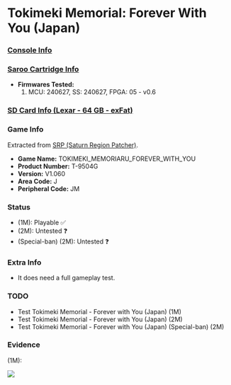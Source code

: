 # Tokimeki Memorial: Forever With You (Japan)

### [Console Info](../../../../../Info/Consoles/VA13/README.md)

### [Saroo Cartridge Info](../../../../../Info/Cartridges/RetroGameParadiseStore/1.32F/README.md)

- <b>Firmwares Tested:</b>
  1. MCU: 240627, SS: 240627, FPGA: 05 - v0.6

### [SD Card Info (Lexar - 64 GB - exFat)](../../../../../Info/SdCards/Lexar/64GB/exfat/README.md)

### Game Info

Extracted from [SRP (Saturn Region Patcher)](https://segaxtreme.net/resources/saturn-region-patcher.81/download).

- <b>Game Name:</b> TOKIMEKI_MEMORIARU_FOREVER_WITH_YOU
- <b>Product Number:</b> T-9504G
- <b>Version:</b> V1.060
- <b>Area Code:</b> J
- <b>Peripheral Code:</b> JM

### Status

- (1M): Playable :white_check_mark:
- (2M): Untested :question:
- (Special-ban) (2M): Untested :question:

### Extra Info

- It does need a full gameplay test.

### TODO

- Test Tokimeki Memorial - Forever with You (Japan) (1M)
- Test Tokimeki Memorial - Forever with You (Japan) (2M)
- Test Tokimeki Memorial - Forever with You (Japan) (Special-ban) (2M)

### Evidence

(1M):

[![](https://img.youtube.com/vi/JoYccxCE9wA/0.jpg)](https://www.youtube.com/watch?v=JoYccxCE9wA)
